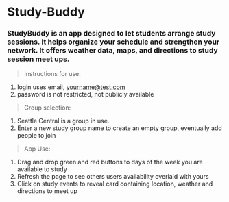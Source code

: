 # Study-Buddy

### StudyBuddy is an app designed to let students arrange study sessions. It helps organize your schedule and strengthen your network. It offers weather data, maps, and directions to study session meet ups.

>Instructions for use:
1. login uses email, yourname@test.com
2. password is not restricted, not publicly available

>Group selection:
1. Seattle Central is a group in use.
2. Enter a new study group name to create an empty group, eventually add people to join

>App Use:
1. Drag and drop green and red buttons to days of the week you are available to study
2. Refresh the page to see others users availability overlaid with yours
3. Click on study events to reveal card containing location, weather and directions to meet up
